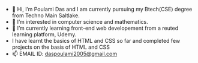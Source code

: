 - 👋 Hi, I’m Poulami Das and I am currently pursuing my Btech(CSE) degree from Techno Main Saltlake.
- 👀 I’m interested in computer science and mathematics. 
- 🌱 I’m currently learning front-end web developement from a reuted learning platform, Udemy.
- I have learnt the basics of HTML and CSS so far and completed few projects on the basis of HTML and CSS
- 📫 EMAIL ID: daspoulami2005@gmail.com
